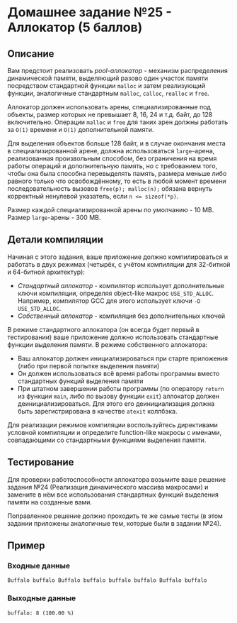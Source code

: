 # Домашнее задание №25 - Аллокатор (5 баллов)

## Описание

Вам предстоит реализовать _pool-аллокатор_ - механизм распределения динамической памяти, выделяющий
разово один участок памяти посредством стандартной функции `malloc` и затем реализующий функции,
аналогичные стандартным `malloc`, `calloc`, `realloc` и `free`.

Аллокатор должен использовать арены, специализированные под объекты, размер которых не превышает 8,
16, 24 и т.д. байт, до 128 включительно. Операции `malloc` и `free` для таких арен должны работать
за `O(1)` времени и `O(1)` дополнительной памяти.

Для выделения объектов больше 128 байт, и в случае окончания места в специализированной арене,
должна использоваться `large`-арена, реализованная произвольным способом, без ограничения на время
работы операций и дополнительную память, но с требованием того, чтобы она была способна
перевыделять память, размера меньше либо равного только что освобождённому, то есть в любой момент
времени последовательность вызовов `free(p); malloc(n);` обязана вернуть корректный ненулевой
указатель, если `n <= sizeof(*p)`.

Размер каждой специализированной арены по умолчанию - 10 MB. Размер `large`-арены - 300 MB.

## Детали компиляции

Начиная с этого задания, ваше приложение должно компилироваться и работать в двух режимах (четырёх,
с учётом компиляции для 32-битной и 64-битной архитектур):
* _Стандартный аллокатор_ - компилятор использует дополнительные ключи компиляции, определяя
  object-like макрос `USE_STD_ALLOC`. Например, компилятор GCC для этого использует ключи
  `-D USE_STD_ALLOC`.
* _Собственный аллокатор_ - компиляция без дополнительных ключей

В режиме стандартного аллокатора (он всегда будет первый в тестировании) ваше приложение должно
использовать стандартные функции выделения памяти. В режиме собственного аллокатора:
* Ваш аллокатор должен инициализироваться при старте приложения (либо при первой попытке выделения
  памяти)
* Он должен использоваться всё время работы программы вместо стандартных функций выделения памяти
* При штатном завершении работы программы (по оператору `return` из функции `main`, либо по вызову
  функции `exit`) аллокатор должен деинициализироваться. Для этого его деинициализация должна быть
  зарегистрирована в качестве `atexit` коллбэка.

Для реализации режимов компиляции воспользуйтесь директивами условной компиляции и определите
function-like макросы с именами, совпадающими со стандартными функциями выделения памяти.

## Тестирование

Для проверки работоспособности аллокатора возьмите ваше решение задания №24 (Реализация
динамического массива макросами) и замените в нём все использования стандартных функций выделения
памяти на созданные вами.

Поправленное решение должно проходить те же самые тесты (в этом задании приложены аналогичные тем,
которые были в задании №24).

## Пример

### Входные данные

```
Buffalo buffalo Buffalo buffalo buffalo buffalo Buffalo buffalo
```

### Выходные данные

```
buffalo: 8 (100.00 %)

```
